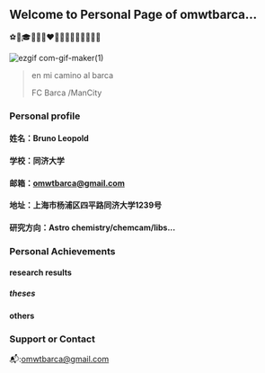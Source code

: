 ## Welcome to Personal Page of omwtbarca...  
⚽🏀🎓🎵🔬🔭❤️💙🔟👨‍🚀👨‍🔬🦁😜😁

![ezgif com-gif-maker(1)](https://user-images.githubusercontent.com/87826552/140541151-4680cefe-7e5f-4d54-a231-7b9cf45baaf3.gif)
> en mi camino al barca
> 
> FC Barca /ManCity
### Personal profile

#### 姓名：Bruno Leopold

#### 学校：同济大学

#### 邮箱：omwtbarca@gmail.com

#### 地址：上海市杨浦区四平路同济大学1239号

#### 研究方向：Astro chemistry/chemcam/libs...  

### Personal Achievements

#### research results

##### theses

#### others



### Support or Contact
📬:<omwtbarca@gmail.com>

